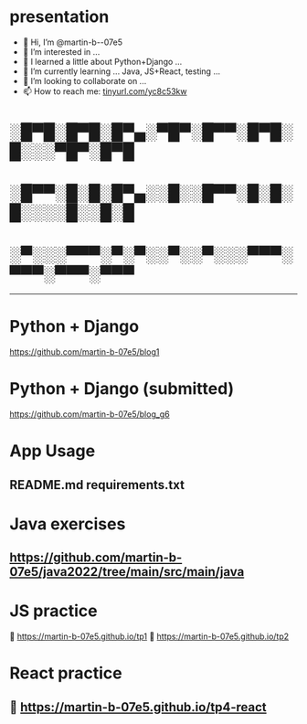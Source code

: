# presentation
- 👋 Hi, I’m @martin-b--07e5
- 👀 I’m interested in ...
- 🌱 I learned a little about Python+Django ...
- 🌱 I’m currently learning ... Java, JS+React, testing ...
- 💞️ I’m looking to collaborate on ...
- 📫 How to reach me: <a href="tinyurl.com/yc8c53kw" title="email">tinyurl.com/yc8c53kw</a>

<!-- # portfolio -->
# ░█▀█░█▀█░█▀▄░▀█▀░█▀▀░█▀█░█░░░▀█▀░█▀█
# ░█▀▀░█░█░█▀▄░░█░░█▀▀░█░█░█░░░░█░░█░█
# ░▀░░░▀▀▀░▀░▀░░▀░░▀░░░▀▀▀░▀▀▀░▀▀▀░▀▀▀

--------------------------------------------------
# Python + Django
https://github.com/martin-b-07e5/blog1

# Python + Django (submitted)
https://github.com/martin-b-07e5/blog_g6

# App Usage
  README.md
  requirements.txt
--------------------------------------------------
# Java exercises
https://github.com/martin-b-07e5/java2022/tree/main/src/main/java
--------------------------------------------------
# JS practice
🚀 https://martin-b-07e5.github.io/tp1
🚀 https://martin-b-07e5.github.io/tp2

# React practice
👷 https://martin-b-07e5.github.io/tp4-react
--------------------------------------------------
